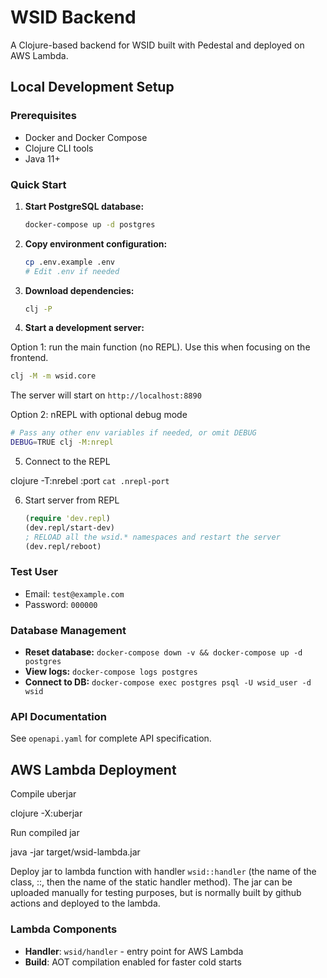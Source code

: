 # WSID Backend

A Clojure-based backend for WSID built with Pedestal and deployed on AWS Lambda.

## Local Development Setup

### Prerequisites
- Docker and Docker Compose
- Clojure CLI tools
- Java 11+

### Quick Start

1. **Start PostgreSQL database:**
   ```bash
   docker-compose up -d postgres
   ```

2. **Copy environment configuration:**
   ```bash
   cp .env.example .env
   # Edit .env if needed
   ```

3. **Download dependencies:**
   ```bash
   clj -P
   ```

4. **Start a development server:**

Option 1: run the main function (no REPL). Use this when focusing on the frontend.

   ```bash
   clj -M -m wsid.core
   ```
The server will start on `http://localhost:8890`
   
Option 2: nREPL with optional debug mode

   ```bash
   # Pass any other env variables if needed, or omit DEBUG
   DEBUG=TRUE clj -M:nrepl
   ```

5. Connect to the REPL

clojure -T:nrebel :port `cat .nrepl-port`

6. Start server from REPL

    ```clojure
    (require 'dev.repl)
    (dev.repl/start-dev)
    ; RELOAD all the wsid.* namespaces and restart the server
    (dev.repl/reboot)
    ```


### Test User
- Email: `test@example.com`
- Password: `000000`

### Database Management

- **Reset database:** `docker-compose down -v && docker-compose up -d postgres`
- **View logs:** `docker-compose logs postgres`
- **Connect to DB:** `docker-compose exec postgres psql -U wsid_user -d wsid`

### API Documentation
See `openapi.yaml` for complete API specification.

## AWS Lambda Deployment

Compile uberjar

clojure -X:uberjar

Run compiled jar

java -jar target/wsid-lambda.jar

Deploy jar to lambda function with handler `wsid::handler` (the name of the class, ::, then the name of the static handler method). The jar can be uploaded manually for testing purposes, but is normally built by github actions and deployed to the lambda.

### Lambda Components

- **Handler**: `wsid/handler` - entry point for AWS Lambda
- **Build**: AOT compilation enabled for faster cold starts
